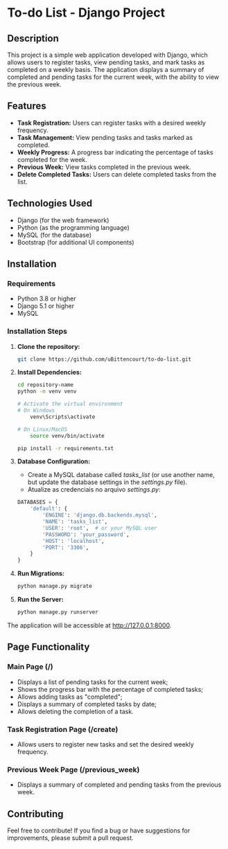 # To-do List - Django Project

## Description
This project is a simple web application developed with Django, which allows users to register tasks, view pending tasks, and mark tasks as completed on a weekly basis. The application displays a summary of completed and pending tasks for the current week, with the ability to view the previous week.

## Features
- **Task Registration:** Users can register tasks with a desired weekly frequency.
- **Task Management:** View pending tasks and tasks marked as completed.
- **Weekly Progress:** A progress bar indicating the percentage of tasks completed for the week.
- **Previous Week:** View tasks completed in the previous week.
- **Delete Completed Tasks:** Users can delete completed tasks from the list.

## Technologies Used
- Django (for the web framework)
- Python (as the programming language)
- MySQL (for the database)
- Bootstrap (for additional UI components)

## Installation

### Requirements
- Python 3.8 or higher
- Django 5.1 or higher
- MySQL

### Installation Steps
1. **Clone the repository:**

   ```bash
   git clone https://github.com/uBittencourt/to-do-list.git
2. **Install Dependencies:**
    ```bash
    cd repository-name
    python -m venv venv

    # Activate the virtual environment
    # On Windows
        venv\Scripts\activate

    # On Linux/MacOS
        source venv/bin/activate

    pip install -r requirements.txt
3. **Database Configuration:**
    - Create a MySQL database called _tasks_list_ (or use another name, but update the database settings in the _settings.py_ file).
    - Atualize as credenciais no arquivo _settings.py_:
    ```python
    DATABASES = {
        'default': {
            'ENGINE': 'django.db.backends.mysql',
            'NAME': 'tasks_list',
            'USER': 'root',  # or your MySQL user
            'PASSWORD': 'your_password',
            'HOST': 'localhost',
            'PORT': '3306',
        }
    }
4. **Run Migrations:**
    ```bash
    python manage.py migrate
5. **Run the Server:**
    ```bash
    python manage.py runserver
The application will be accessible at http://127.0.0.1:8000.

## Page Functionality
### Main Page (/)
- Displays a list of pending tasks for the current week;
- Shows the progress bar with the percentage of completed tasks;
- Allows adding tasks as "completed";
- Displays a summary of completed tasks by date;
- Allows deleting the completion of a task.

### Task Registration Page (/create)
- Allows users to register new tasks and set the desired weekly frequency.

### Previous Week Page (/previous_week)
- Displays a summary of completed and pending tasks from the previous week.

## Contributing
Feel free to contribute! If you find a bug or have suggestions for improvements, please submit a pull request.
